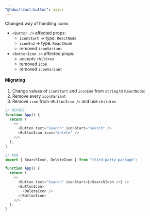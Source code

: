 ```yaml
---
"@hdoc/react-button": major
---
```


Changed way of handling icons

- `<Button />` affected props:
  - `iconStart` -> type: `ReactNode`
  - `iconEnd` -> type: `ReactNode`
  - removed `iconVariant`
- `<ButtonIcon />` affected props:
  - accepts `children`
  - removed `icon`
  - removed `iconVariant`

#### Migrating

1. Change values of `iconStart` and `iconEnd` from `string` to `ReactNode`:
2. Remove every `iconVariant`
3. Remove `icon` from `<ButtonIcon />` and use `children`

```js
// BEFORE
function App() {
  return (
    <>
      <Button text="Search" iconStart="search" />
      <ButtonIcon icon="delete" />
    </>
  );
}

// NOW
import { SearchIcon, DeleteIcon } from "third-party-package";

function App() {
  return (
    <>
      <Button text="Search" iconStart={<SearchIcon />} />
      <ButtonIcon>
        <DeleteIcon />
      </ButtonIcon>
    </>
  );
}
```
